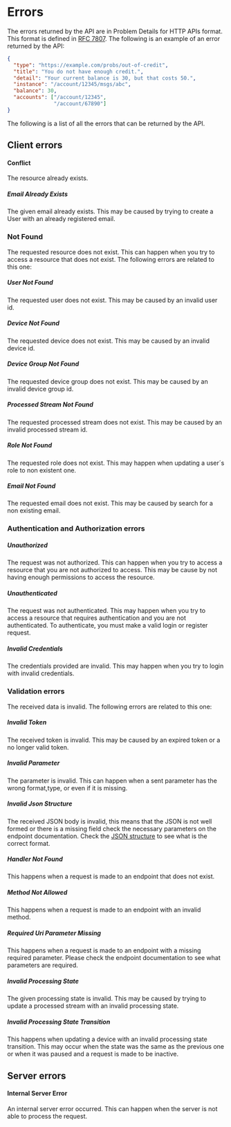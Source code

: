 # Errors

The errors returned by the API are in Problem Details for HTTP APIs format. This format is defined in [RFC 7807](https://tools.ietf.org/html/rfc7807). The following is an example of an error returned by the API:

```json
{
  "type": "https://example.com/probs/out-of-credit",
  "title": "You do not have enough credit.",
  "detail": "Your current balance is 30, but that costs 50.",
  "instance": "/account/12345/msgs/abc",
  "balance": 30,
  "accounts": ["/account/12345",
               "/account/67890"]
}
```

The following is a list of all the errors that can be returned by the API.

## Client errors


#### Conflict

The resource already exists.

##### Email Already Exists

The given email already exists.
This may be caused by trying to create a User with an already registered email.

### Not Found

The requested resource does not exist.
This can happen when you try to access a resource that does not exist.
The following errors are related to this one:

##### User Not Found

The requested user does not exist.
This may be caused by an invalid user id.

##### Device Not Found

The requested device does not exist.
This may be caused by an invalid device id.

##### Device Group Not Found

The requested device group does not exist.
This may be caused by an invalid device group id.

##### Processed Stream Not Found

The requested processed stream does not exist.
This may be caused by an invalid processed stream id.

##### Role Not Found

The requested role does not exist.
This may happen when updating a user´s role to non existent one. 

##### Email Not Found

The requested email does not exist.
This may be caused by search for a non existing email.

### Authentication and Authorization errors

##### Unauthorized

The request was not authorized.
This can happen when you try to access a resource that you are not authorized to access.
This may be cause by not having enough permissions to access the resource.

##### Unauthenticated

The request was not authenticated.
This may happen when you try to access a resource that requires authentication and you are not authenticated.
To authenticate, you must make a valid login or register request.

##### Invalid Credentials

The credentials provided are invalid.
This may happen when you try to login with invalid credentials.

### Validation errors

The received data is invalid.
The following errors are related to this one:

##### Invalid Token

The received token is invalid.
This may be caused by an expired token or a no longer valid token.

##### Invalid Parameter

The parameter is invalid.
This can happen when a sent parameter has the wrong format,type, or even if it is missing.

##### Invalid Json Structure

The received JSON body is invalid, this means that the JSON is not well formed or there is a missing field check the necessary parameters on the endpoint documentation.
Check the [JSON structure](https://developer.mozilla.org/en-US/docs/Learn/JavaScript/Objects/JSON#json_structure) to see what is the correct format.

##### Handler Not Found

This happens when a request is made to an endpoint that does not exist.

##### Method Not Allowed

This happens when a request is made to an endpoint with an invalid method.

##### Required Uri Parameter Missing

This happens when a request is made to an endpoint with a missing required parameter.
Please check the endpoint documentation to see what parameters are required.

##### Invalid Processing State

The given processing state is invalid.
This may be caused by trying to update a processed stream with an invalid processing state.

##### Invalid Processing State Transition

This happens when updating a device with an invalid processing state transition.
This may occur when the state was the same as the previous one or when it was paused and a request is made to be inactive.

## Server errors

#### Internal Server Error

An internal server error occurred.
This can happen when the server is not able to process the request.
 